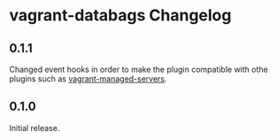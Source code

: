 # vagrant-databags Changelog

## 0.1.1

Changed event hooks in order to make the plugin compatible with othe plugins such as [vagrant-managed-servers](https://github.com/tknerr/vagrant-managed-servers).

## 0.1.0

Initial release.
